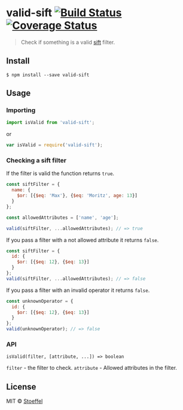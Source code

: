 # valid-sift [![Build Status](https://travis-ci.org/stoeffel/valid-sift.svg?branch=master)](https://travis-ci.org/stoeffel/valid-sift) [![Coverage Status](https://coveralls.io/repos/stoeffel/valid-sift/badge.svg?branch=master&service=github)](https://coveralls.io/github/stoeffel/valid-sift?branch=master)

> Check if something is a valid [sift][s] filter.


## Install

```
$ npm install --save valid-sift
```


## Usage

### Importing

```js
import isValid from 'valid-sift';
```
or
```js
var isValid = require('valid-sift');
```

### Checking a sift filter

If the filter is valid the function returns `true`.
```js
const siftFilter = {
  name: {
    $or: [{$eq: 'Max'}, {$eq: 'Moritz', age: 13}]
  }
};

const allowedAttributes = ['name', 'age'];

valid(siftFilter, ...allowedAttributes); // => true
```

If you pass a filter with a not allowed attribute it returns `false`.
```js
const siftFilter = {
  id: {
    $or: [{$eq: 12}, {$eq: 13}]
  }
};
valid(siftFilter, ...allowedAttributes); // => false
```

If you pass a filter with an invalid operator it returns `false`.
```js
const unknownOperator = {
  id: {
    $or: [{$eq: 12}, {$eq: 13}]
  }
};
valid(unknownOperator); // => false
```

### API

`isValid(filter, [attribute, ...]) => boolean`

`filter` - the filter to check.
`attribute` - Allowed attributes in the filter.


## License

MIT © [Stoeffel](http://stoeffel.github.io)



[s]: https://github.com/crcn/sift.js
